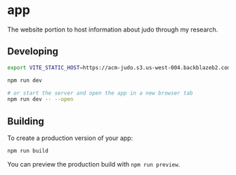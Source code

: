 # app

The website portion to host information about judo through my research.

## Developing

```bash
export VITE_STATIC_HOST=https://acm-judo.s3.us-west-004.backblazeb2.com
```

```bash
npm run dev

# or start the server and open the app in a new browser tab
npm run dev -- --open
```

## Building

To create a production version of your app:

```bash
npm run build
```

You can preview the production build with `npm run preview`.
